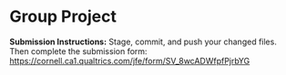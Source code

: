 # Group Project

**Submission Instructions:** Stage, commit, and push your changed files. Then complete the submission form: <https://cornell.ca1.qualtrics.com/jfe/form/SV_8wcADWfpfPjrbYG>
